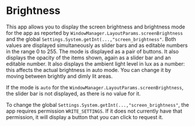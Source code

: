 <!--- Copyright © 2022. Richard P. Parkins, M. A.
   Released under GPL V3 or later --->

# Brightness

This app allows you to display the screen brightness and brightness mode
for the app as reported by `WindowManager.LayoutParams.screenBrightness`
and the global
`Settings.System.getInt(...,"screen_brightness"`.
Both values are displayed simultaneously as slider bars
and as editable numbers in the range 0 to 255.
The mode is displayed as a pair of buttons.
It also displays the opacity of the items shown,
again as a slider bar and an editable number.
It also displays the ambient light level in lux as a number:
this affects the actual brightness in auto mode.
You can change it by moving between brightly and dimly lit areas.

If the mode is `auto` for the `WindowManager.LayoutParams.screenBrightness`,
the slider bar is not displayed, as there is no value for it.

To change the global `Settings.System.getInt(...,"screen_brightness"`,
the app requires permission `WRITE_SETTINGS`.
If it does not currently have that permission,
it will display a button that you can click to request it.

